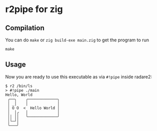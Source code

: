 # r2pipe for zig

## Compilation

You can do `make` or `zig build-exe main.zig` to get the program to run

```
make
```

## Usage

Now you are ready to use this executable as via `#!pipe` inside radare2:

```
$ r2 /bin/ls
> #!pipe ./main
Hello, World
 ╭──╮    ╭─────────────╮
 │ _│    │             │
 │ O O  <  Hello World │
 │  │╭   │             │
 ││ ││   ╰─────────────╯
 │└─┘│
 ╰───╯
```
